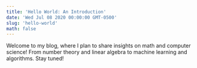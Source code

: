 ```yaml
---
title: 'Hello World: An Introduction'
date: 'Wed Jul 08 2020 00:00:00 GMT-0500'
slug: 'hello-world'
math: false
---
```


Welcome to my blog, where I plan to share insights on math and computer science! From number theory and linear algebra to machine learning and algorithms. Stay tuned!
